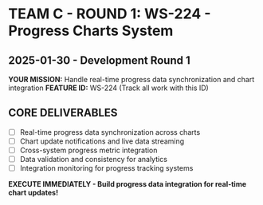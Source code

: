 # TEAM C - ROUND 1: WS-224 - Progress Charts System
## 2025-01-30 - Development Round 1

**YOUR MISSION:** Handle real-time progress data synchronization and chart integration
**FEATURE ID:** WS-224 (Track all work with this ID)

## CORE DELIVERABLES
- [ ] Real-time progress data synchronization across charts
- [ ] Chart update notifications and live data streaming
- [ ] Cross-system progress metric integration
- [ ] Data validation and consistency for analytics
- [ ] Integration monitoring for progress tracking systems

**EXECUTE IMMEDIATELY - Build progress data integration for real-time chart updates!**